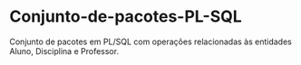 # Conjunto-de-pacotes-PL-SQL
Conjunto de pacotes em PL/SQL com operações relacionadas às entidades Aluno, Disciplina e Professor.
